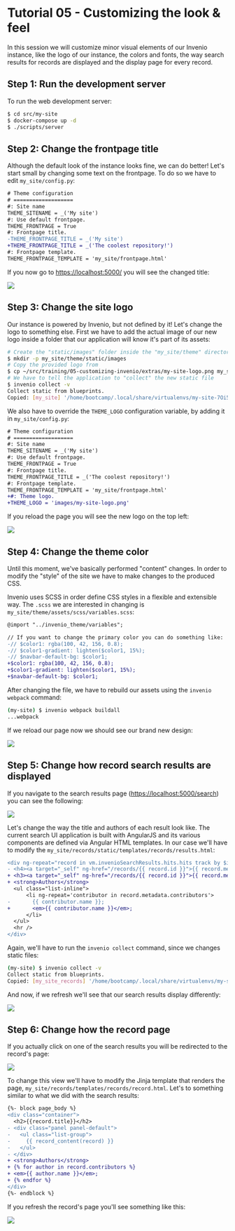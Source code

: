 # Tutorial 05 - Customizing the look & feel

In this session we will customize minor visual elements of our Invenio
instance, like the logo of our instance, the colors and fonts, the way search
results for records are displayed and the display page for every record.

## Step 1: Run the development server

To run the web development server:

```bash
$ cd src/my-site
$ docker-compose up -d
$ ./scripts/server
```

## Step 2: Change the frontpage title

Although the default look of the instance looks fine, we can do better! Let's
start small by changing some text on the frontpage. To do so we have to edit
`my_site/config.py`:

```diff
# Theme configuration
# ===================
#: Site name
THEME_SITENAME = _('My site')
#: Use default frontpage.
THEME_FRONTPAGE = True
#: Frontpage title.
-THEME_FRONTPAGE_TITLE = _('My site')
+THEME_FRONTPAGE_TITLE = _('The coolest repository!')
#: Frontpage template.
THEME_FRONTPAGE_TEMPLATE = 'my_site/frontpage.html'
```

If you now go to <https://localhost:5000/> you will see the changed title:

![](./images/frontpage-title.png)

## Step 3: Change the site logo

Our instance is powered by Invenio, but not defined by it! Let's change the
logo to something else. First we have to add the actual image of our new logo
inside a folder that our application will know it's part of its assets:

```bash
# Create the "static/images" folder inside the "my_site/theme" directory
$ mkdir -p my_site/theme/static/images
# Copy the provided logo from
$ cp ~/src/training/05-customizing-invenio/extras/my-site-logo.png my_site/theme/static/images/
# We have to tell the application to "collect" the new static file
$ invenio collect -v
Collect static from blueprints.
Copied: [my_site] '/home/bootcamp/.local/share/virtualenvs/my-site-7Oi5HgLM/var/instance/static/images/my-site-logo.png'
```

We also have to override the `THEME_LOGO` configuration variable, by adding it
in `my_site/config.py`:

```diff
# Theme configuration
# ===================
#: Site name
THEME_SITENAME = _('My site')
#: Use default frontpage.
THEME_FRONTPAGE = True
#: Frontpage title.
THEME_FRONTPAGE_TITLE = _('The coolest repository!')
#: Frontpage template.
THEME_FRONTPAGE_TEMPLATE = 'my_site/frontpage.html'
+#: Theme logo.
+THEME_LOGO = 'images/my-site-logo.png'
```

If you reload the page you will see the new logo on the top left:

![](./images/frontpage-logo.png)

## Step 4: Change the theme color

Until this moment, we've basically performed "content" changes. In order to
modify the "style" of the site we have to make changes to the produced CSS.

Invenio uses SCSS in order define CSS styles in a flexible and extensible way.
The `.scss` we are interested in changing is
`my_site/theme/assets/scss/variables.scss`:

```diff
@import "../invenio_theme/variables";

// If you want to change the primary color you can do something like:
-// $color1: rgba(100, 42, 156, 0.8);
-// $color1-gradient: lighten($color1, 15%);
-// $navbar-default-bg: $color1;
+$color1: rgba(100, 42, 156, 0.8);
+$color1-gradient: lighten($color1, 15%);
+$navbar-default-bg: $color1;
```

After changing the file, we have to rebuild our assets using the `invenio
webpack` command:

```bash
(my-site) $ invenio webpack buildall
...webpack
```

If we reload our page now we should see our brand new design:

![](./images/frontpage-color.png)

## Step 5: Change how record search results are displayed

If you navigate to the search results page (<https://localhost:5000/search>)
you can see the following:

![](./images/search-old.png)

Let's change the way the title and authors of each result look like. The
current search UI application is built with AngularJS and its various
components are defined via Angular HTML templates. In our case we'll have to
modify the `my_site/records/static/templates/records/results.html`:

```diff
<div ng-repeat="record in vm.invenioSearchResults.hits.hits track by $index">
- <h4><a target="_self" ng-href="/records/{{ record.id }}">{{ record.metadata.title }}</a></h4>
+ <h3><a target="_self" ng-href="/records/{{ record.id }}">{{ record.metadata.title }}</a></h3>
+ <strong>Authors</strong>
  <ul class="list-inline">
      <li ng-repeat='contributor in record.metadata.contributors'>
-       {{ contributor.name }};
+       <em>{{ contributor.name }}</em>;
      </li>
  </ul>
  <hr />
</div>
```

Again, we'll have to run the `invenio collect` command, since we changes static
files:

```bash
(my-site) $ invenio collect -v
Collect static from blueprints.
Copied: [my_site_records] '/home/bootcamp/.local/share/virtualenvs/my-site-7Oi5HgLM/var/instance/static/templates/records/results.html'
```

And now, if we refresh we'll see that our search results display differently:

![](./images/search-new.png)

## Step 6: Change how the record page

If you actually click on one of the search results you will be redirected to
the record's page:

![](./images/record-old.png)

To change this view we'll have to modify the Jinja template that renders the
page, `my_site/records/templates/records/record.html`. Let's to something
similar to what we did with the search results:

```diff
{%- block page_body %}
<div class="container">
  <h2>{{record.title}}</h2>
- <div class="panel panel-default">
-   <ul class="list-group">
-     {{ record_content(record) }}
-   </ul>
- </div>
+ <strong>Authors</strong>
+ {% for author in record.contributors %}
+ <em>{{ author.name }}</em>;
+ {% endfor %}
</div>
{%- endblock %}
```

If you refresh the record's page you'll see something like this:

![](./images/record-new.png)
